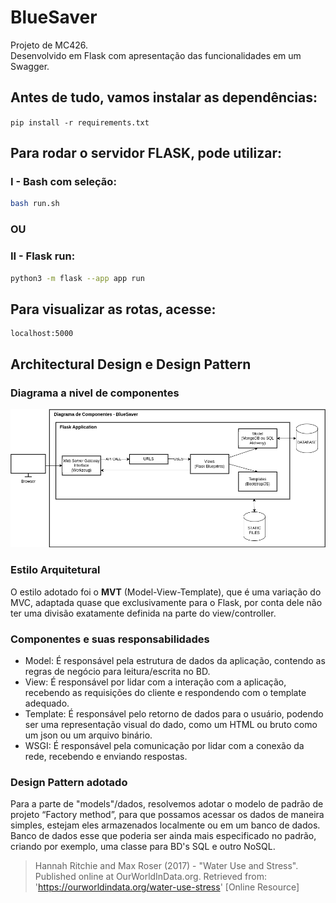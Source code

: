 # BlueSaver
Projeto de MC426.  
Desenvolvido em Flask com apresentação das funcionalidades em um Swagger.

## Antes de tudo, vamos instalar as dependências:

``` pip install -r requirements.txt ```


## Para rodar o servidor FLASK, pode utilizar:
### I - Bash com seleção:
```bash
bash run.sh
```
### OU

### II - Flask run:
```bash
python3 -m flask --app app run
```

## Para visualizar as rotas, acesse:
```
localhost:5000
```

## Architectural Design e Design Pattern
### Diagrama a nivel de componentes
!['Diagrama'](static/diagrama.png)
### Estilo Arquitetural
O estilo adotado foi o **MVT** (Model-View-Template), que é uma variação do MVC, adaptada quase que exclusivamente para o Flask, por conta dele não ter uma divisão exatamente definida na parte do view/controller.

### Componentes e suas responsabilidades
* Model: É responsável pela estrutura de dados da aplicação, contendo as regras de negócio para leitura/escrita no BD.
* View: É responsável por lidar com a interação com a aplicação, recebendo as requisições do cliente e respondendo com o template adequado.
* Template: É responsável pelo retorno de dados para o usuário, podendo ser uma representação visual do dado, como um HTML ou bruto como um json ou um arquivo binário.
* WSGI: É responsável pela comunicação por lidar com a conexão da rede, recebendo e enviando respostas.

### Design Pattern adotado
Para a parte de "models"/dados, resolvemos adotar o modelo de padrão de projeto “Factory method”, para que possamos acessar os dados de maneira simples, estejam eles armazenados localmente ou em um banco de dados. Banco de dados esse que poderia ser ainda mais especificado no padrão, criando por exemplo, uma classe para BD's SQL e outro NoSQL.

> Hannah Ritchie and Max Roser (2017) - "Water Use and Stress". Published online at OurWorldInData.org. Retrieved from: 'https://ourworldindata.org/water-use-stress' [Online Resource]

